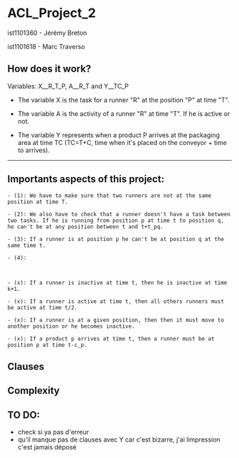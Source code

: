# ACL_Project_2

ist1101360 - Jérémy Breton

ist1101618 - Marc Traverso

## How does it work?

Variables: X__R_T_P, A__R_T and Y__TC_P

- The variable X is the task for a runner "R" at the position "P" at time "T".

- The variable A is the activity of a runner "R" at time "T". If he is active or not.

- The variable Y represents when a product P arrives at the packaging area at time TC (TC=T+C, time when it's placed on the conveyor + time to arrives).

---


## Importants aspects of this project:

    - (1): We have to make sure that two runners are not at the same position at time T.
  
    - (2): We also have to check that a runner doesn't have a task between two tasks. If he is running from position p at time t to position q, he can't be at any position between t and t+t_pq.
    
    - (3): If a runner is at position p he can't be at position q at the same time t.
    
    - (4):
    
    
    
    - (x): If a runner is inactive at time t, then he is inactive at time k+1.
    
    - (x): If a runner is active at time t, then all others runners must be active at time t/2.
    
    - (x): If a runner is at a given position, then then it must move to another position or he becomes inactive.
    
    - (x): If a product p arrives at time t, then a runner must be at position p at time t-c_p.
    
    



## Clauses




## Complexity


## TO DO:
- check si ya pas d'erreur
- qu'il manque pas de clauses avec Y car c'est bizarre, j'ai limpression c'est jamais déposé
